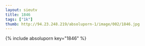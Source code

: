 ```yaml
--- 
layout: sieutv
title: 1846
tags: ["1k"]
thumb: http://94.23.248.219/absoluporn-1/image/002/1846.jpg
---
```

{% include absoluporn key="1846" %} 
